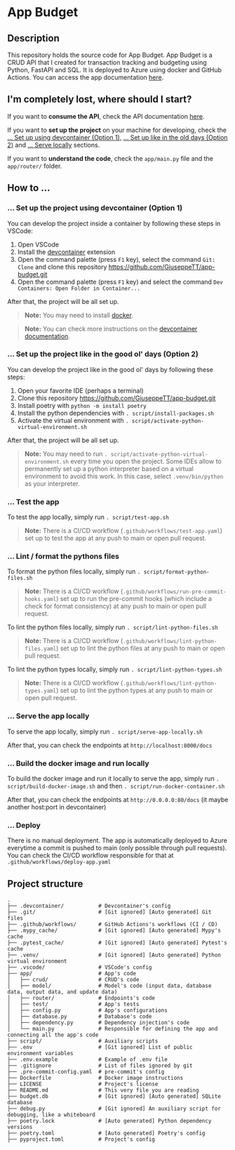 # App Budget

## Description

This repository holds the source code for App Budget. App Budget is a CRUD API that I created for transaction tracking and budgeting using Python, FastAPI and SQL. It is deployed to Azure using docker and GitHub Actions. You can access the app documentation [here](http://app-budget.eastus.azurecontainer.io/docs).

## I'm completely lost, where should I start?

If you want to **consume the API**, check the API documentation [here](http://app-budget.eastus.azurecontainer.io/docs).

If you want to **set up the project** on your machine for developing, check the [... Set up using devcontainer (Option 1)](#set-up-the-project-using-devcontainer-option-1), [... Set up like in the old days (Option 2)](#set-up-the-project-like-in-the-good-ol-days-option-2) and [... Serve locally](#serve-the-app-locally) sections.

If you want to **understand the code**, check the `app/main.py` file and the `app/router/` folder.

## How to ...

### ... Set up the project using devcontainer (Option 1)

You can develop the project inside a container by following these steps in VSCode:

1. Open VSCode
1. Install the [devcontainer](https://marketplace.visualstudio.com/items?itemName=ms-vscode-remote.remote-containers) extension
1. Open the command palette (press `F1` key), select the command `Git: Clone` and clone this repository https://github.com/GiuseppeTT/app-budget.git
1. Open the command palette (press `F1` key) and select the command `Dev Containers: Open Folder in Container...`

After that, the project will be all set up.

> **Note:** You may need to install [docker](https://www.docker.com/).

> **Note:** You can check more instructions on the [devcontainer documentation](https://code.visualstudio.com/docs/devcontainers/containers).

### ... Set up the project like in the good ol' days (Option 2)

You can develop the project like in the good ol' days by following these steps:

1. Open your favorite IDE (perhaps a terminal)
1. Clone this repository https://github.com/GiuseppeTT/app-budget.git
1. Install poetry with `python -m install poetry`
1. Install the python dependencies with `. script/install-packages.sh`
1. Activate the virtual environment with `. script/activate-python-virtual-environment.sh`

After that, the project will be all set up.

> **Note:** You may need to run `. script/activate-python-virtual-environment.sh` every time you open the project. Some IDEs allow to permanently set up a python interpreter based on a virtual environment to avoid this work. In this case, select `.venv/bin/python` as your interpreter.

### ... Test the app

To test the app locally, simply run `. script/test-app.sh`

> **Note:** There is a CI/CD workflow (`.github/workflows/test-app.yaml`) set up to test the app at any push to main or open pull request.

### ... Lint / format the pythons files

To format the python files locally, simply run `. script/format-python-files.sh`

> **Note:** There is a CI/CD workflow (`.github/workflows/run-pre-commit-hooks.yaml`) set up to run the pre-commit hooks (which include a check for format consistency) at any push to main or open pull request.

To lint the python files locally, simply run `. script/lint-python-files.sh`

> **Note:** There is a CI/CD workflow (`.github/workflows/lint-python-files.yaml`) set up to lint the python files at any push to main or open pull request.

To lint the python types locally, simply run `. script/lint-python-types.sh`

> **Note:** There is a CI/CD workflow (`.github/workflows/lint-python-types.yaml`) set up to lint the python types at any push to main or open pull request.

### ... Serve the app locally

To serve the app locally, simply run `. script/serve-app-locally.sh`

After that, you can check the endpoints at `http://localhost:8000/docs`

### ... Build the docker image and run locally

To build the docker image and run it locally to serve the app, simply run `. script/build-docker-image.sh` and then `. script/run-docker-container.sh`

After that, you can check the endpoints at `http://0.0.0.0:80/docs` (it maybe another host:port in devcontainer)

### ... Deploy

There is no manual deployment. The app is automatically deployed to Azure everytime a commit is pushed to main (only possible through pull requests). You can check the CI/CD workflow responsible for that at `.github/workflows/deploy-app.yaml`

## Project structure

```
.
├── .devcontainer/           # Devcontainer's config
├── .git/                    # [Git ignored] [Auto generated] Git files
├── .github/workflows/       # GitHub Actions's workflows (CI / CD)
├── .mypy_cache/             # [Git ignored] [Auto generated] Mypy's cache
├── .pytest_cache/           # [Git ignored] [Auto generated] Pytest's cache
├── .venv/                   # [Git ignored] [Auto generated] Python virtual environment
├── .vscode/                 # VSCode's config
├── app/                     # App's code
│   ├── crud/                # CRUD's code
│   ├── model/               # Model's code (input data, database data, output data, and update data)
│   ├── router/              # Endpoints's code
│   ├── test/                # App's tests
│   ├── config.py            # App's configurations
│   ├── database.py          # Database's code
│   ├── dependency.py        # Dependency injection's code
│   └── main.py              # Responsible for defining the app and connecting all the app's code
├── script/                  # Auxiliary scripts
├── .env                     # [Git ignored] List of public environment variables
├── .env.example             # Example of .env file
├── .gitignore               # List of files ignored by git
├── .pre-commit-config.yaml  # pre-commit's config
├── Dockerfile               # Docker image instructions
├── LICENSE                  # Project's license
├── README.md                # This very file you are reading
├── budget.db                # [Git ignored] [Auto generated] SQLite database
├── debug.py                 # [Git ignored] An auxiliary script for debugging, like a whiteboard
├── poetry.lock              # [Auto generated] Python dependency versions
├── poetry.toml              # [Auto generated] Poetry's config
├── pyproject.toml           # Project's config
```
